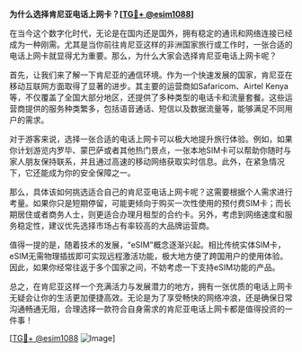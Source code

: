**为什么选择肯尼亚电话上网卡？[[TG💪+ @esim1088](https://t.me/s/esim1088)]**

在当今这个数字化时代，无论是在国内还是国外，拥有稳定的通讯和网络连接已经成为一种刚需。尤其是当你前往肯尼亚这样的非洲国家旅行或工作时，一张合适的电话上网卡就显得尤为重要。那么，为什么大家会选择肯尼亚电话上网卡呢？

首先，让我们来了解一下肯尼亚的通信环境。作为一个快速发展的国家，肯尼亚在移动互联网方面取得了显著的进步。其主要的运营商如Safaricom、Airtel Kenya等，不仅覆盖了全国大部分地区，还提供了多种类型的电话卡和流量套餐。这些运营商提供的服务种类繁多，包括语音通话、短信以及数据流量等，能够满足不同用户的需求。

对于游客来说，选择一张合适的电话上网卡可以极大地提升旅行体验。例如，如果你计划游览内罗毕、蒙巴萨或者其他热门景点，一张本地SIM卡可以帮助你随时与家人朋友保持联系，并且通过高速的移动网络获取实时信息。此外，在紧急情况下，它还能成为你的安全保障之一。

那么，具体该如何挑选适合自己的肯尼亚电话上网卡呢？这需要根据个人需求进行考量。如果你只是短期停留，可能更倾向于购买一次性使用的预付费SIM卡；而长期居住或者商务人士，则更适合办理月租型的合约卡。另外，考虑到网络速度和服务稳定性，建议优先选择市场占有率较高的大品牌运营商。

值得一提的是，随着技术的发展，“eSIM”概念逐渐兴起。相比传统实体SIM卡，eSIM无需物理插拔即可实现远程激活功能，极大地方便了跨国用户的使用体验。因此，如果你经常往返于多个国家之间，不妨考虑一下支持eSIM功能的产品。

总之，在肯尼亚这样一个充满活力与发展潜力的地方，拥有一张优质的电话上网卡无疑会让你的生活更加便捷高效。无论是为了享受畅快的网络冲浪，还是确保日常沟通畅通无阻，合理选择一款符合自身需求的肯尼亚电话上网卡都是值得投资的一件事！

[[TG💪+ @esim1088](https://t.me/s/esim1088) ![Image](https://i.postimg.cc/4NQfJmqS/Snipaste-2025-05-13-00-14-12.png)]